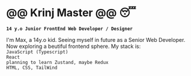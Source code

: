 # @@ Krinj Master @@ 😴

**`14 y.o Junior FrontEnd Web Developer / Designer`**

I'm Max, a 14y.o kid. Seeing myself in future as a Senior Web Developer. Now exploring a beutiful frontend sphere. My stack is:<br>
`JavaScript (Typescript)`<br>
`React`<br>
`planning to learn Zustand, maybe Redux`<br>
`HTML, CSS, TailWind`<br>


